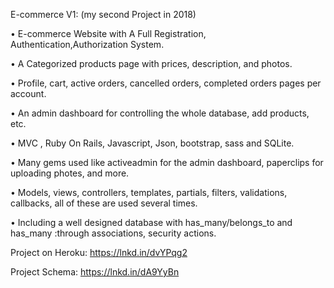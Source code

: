 E-commerce V1: (my second Project in 2018)

• E-commerce Website with A Full Registration, Authentication,Authorization System.

• A Categorized products page with prices, description, and photos.

• Profile, cart, active orders, cancelled orders, completed orders pages per account.

• An admin dashboard for controlling the whole database, add products, etc.

• MVC , Ruby On Rails, Javascript, Json, bootstrap, sass and SQLite.

• Many gems used like activeadmin for the admin dashboard, paperclips for uploading photes, and more.

• Models, views, controllers, templates, partials, filters, validations, callbacks, all of these are used several times.

• Including a well designed database with has_many/belongs_to and has_many :through associations, security actions.


Project on Heroku: https://lnkd.in/dvYPqg2

Project Schema: https://lnkd.in/dA9YyBn
